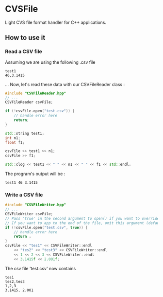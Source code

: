 # CVSFile

Light CVS file format handler for C++ applications.

## How to use it

### Read a CSV file

Assuming we are using the following .csv file

```csv
test1
46,3.1415
```
... Now, let's read these data with our CSVFileReader class :
```c++
#include "CSVFileReader.hpp"
// ...
CSVFileReader csvFile;

if (!csvFile.open("test.csv")) {
	// handle error here
	return;
}

std::string test1;
int n1;
float f1;

csvFile >> test1 >> n1;
csvFile >> f1;

std::clog << test1 << " " << n1 << " " << f1 << std::endl;
```

The program's output will be :
```
test1 46 3.1415
```

### Write a CSV file

```c++
#include "CSVFileWriter.hpp"
// ...
CSVFileWriter csvFile;
// Pass 'true' in the second argument to open() if you want to override the file.
// If you want to app to the end of the file, omit this argument (default value is false).
if (!csvFile.open("test.csv", true)) { 
	// handle error here
	return ;
}
csvFile << "tes1" << CSVFileWriter::endl
	<< "tes2" << "test3" << CSVFileWriter::endl
	<< 1 << 2 << 3 << CSVFileWriter::endl
	<< 3.1415f << 2.001f;
```
The csv file 'test.csv' now contains
```csv
tes1
tes2,tes3
1,2,3
3.1415, 2.001
```


